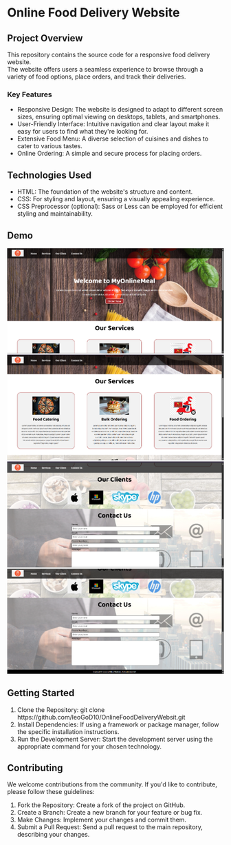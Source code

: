 <h1>Online Food Delivery Website</h1>
<h2>Project Overview</h2>
<p>This repository contains the source code for a responsive food delivery website. <br> The website offers users a seamless experience to browse through a variety of food options, place orders, and track their deliveries.</p>
<h3>Key Features</h3>
<ul>
  <li>Responsive Design: The website is designed to adapt to different screen sizes, ensuring optimal viewing on desktops, tablets, and smartphones.</li>
  <li>User-Friendly Interface: Intuitive navigation and clear layout make it easy for users to find what they're looking for.</li>
  <li>Extensive Food Menu: A diverse selection of cuisines and dishes to cater to various tastes.</li>
  <li>Online Ordering: A simple and secure process for placing orders.</li>
</ul>
<h2>Technologies Used</h2>
<ul>
  <li>HTML: The foundation of the website's structure and content.</li>
  <li>CSS:  For styling and layout, ensuring a visually appealing experience.</li>
  <li>CSS Preprocessor (optional): Sass or Less can be employed for efficient styling and maintainability.</li>
</ul>

<h2>Demo</h2>
<img src="onlineFoodDeliveryWebsite/ResponsiveFoodDalivaryWebsite/Screenshot 2025-06-14 211611.png" alt="Error loading image">
<img src="onlineFoodDeliveryWebsite/ResponsiveFoodDalivaryWebsite/Demo2.png" alt="Error loading image">
<img src="onlineFoodDeliveryWebsite/ResponsiveFoodDalivaryWebsite/Demo3.png" alt="Error loading image">
<img src="onlineFoodDeliveryWebsite/ResponsiveFoodDalivaryWebsite/Demo4.png" alt="Error loading image">
<h2>Getting Started</h2>
<ol type = "1">
  <li>Clone the Repository: 
  git clone https://github.com/leoGoD10/OnlineFoodDeliveryWebsit.git</li>
  <li>Install Dependencies: If using a framework or package manager, follow the specific installation instructions.</li>
 <li>Run the Development Server: Start the development server using the appropriate command for your chosen technology.</li>
</ol>
<h2>Contributing</h2>
<p>We welcome contributions from the community. If you'd like to contribute, please follow these guidelines:</p>
<ol type = "1">
  <li>Fork the Repository: Create a fork of the project on GitHub.</li>
  <li>Create a Branch: Create a new branch for your feature or bug fix.</li>
  <li>Make Changes: Implement your changes and commit them.</li>
  <li>Submit a Pull Request: Send a pull request to the main repository, describing your changes.</li>
</ol>
